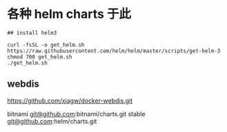 # 各种 helm charts 于此

```
## install helm3

curl -fsSL -o get_helm.sh https://raw.githubusercontent.com/helm/helm/master/scripts/get-helm-3
chmod 700 get_helm.sh
./get_helm.sh

```

## webdis
https://github.com/xiagw/docker-webdis.git


bitnami git@github.com:bitnami/charts.git
stable git@github.com:helm/charts.git